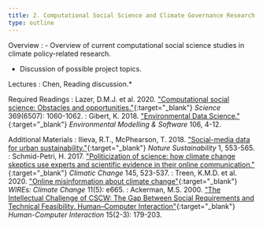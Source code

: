 ```yaml
---
title: 2. Computational Social Science and Climate Governance Research (18.3)
type: outline
---
```


Overview
: - Overview of current computational social science studies in climate policy-related research.
  - Discussion of possible project topics.

Lectures
: Chen, Reading discussion.*

Required Readings
: Lazer, D.M.J. et al. 2020. ["Computational social science: Obstacles and opportunities."](https://doi.org/10.1126/science.aaz8170){:target="_blank"} _Science_ 369(6507): 1060-1062.
: Gibert, K. 2018. ["Environmental Data Science."](https://doi.org/10.1016/j.envsoft.2018.04.005){:target="_blank"} _Environmental Modelling & Software_ 106, 4-12.

Additional Materials
: Ilieva, R.T., McPhearson, T. 2018. ["Social-media data for urban sustainability."](https://doi.org/10.1038/s41893-018-0153-6){:target="_blank"} _Nature Sustainability_ 1, 553-565.
: Schmid-Petri, H. 2017. ["Politicization of science: how climate change skeptics use experts and scientific evidence in their online communication."](https://doi.org/10.1007/s10584-017-2112-z){:target="_blank"} _Climatic Change_ 145, 523-537.
: Treen, K.M.D. et al. 2020. ["Online misinformation about climate change"]( https://doi.org/10.1002/wcc.665){:target="_blank"} _WIREs: Climate Change_ 11(5): e665.
: Ackerman, M.S. 2000. ["The Intellectual Challenge of CSCW: The Gap Between Social Requirements and Technical Feasibility. Human–Computer Interaction"](https://www.tandfonline.com/doi/abs/10.1207/S15327051HCI1523_5){:target="_blank"} _Human-Computer Interaction_ 15(2-3): 179-203.